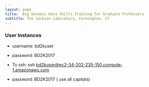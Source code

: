 ```yaml
---
layout: page
title:  Big Genomic Data Skills Training for Graduate Professors
subtitle: The Jackson Laboratory, Farmington, CT
---
```


### User Instances

- username: bd2kuser
- password: BD2K2017

- To ssh: ssh bd2kuser@ec2-34-202-235-150.compute-1.amazonaws.com
- password: BD2K2017   ( use all capitals)
